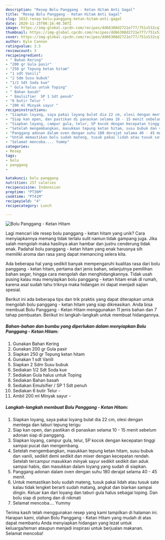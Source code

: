 ```yaml
---
description: "Resep Bolu Panggang - Ketan Hitam Anti Gagal"
title: "Resep Bolu Panggang - Ketan Hitam Anti Gagal"
slug: 1032-resep-bolu-panggang-ketan-hitam-anti-gagal
date: 2020-11-25T06:16:40.507Z
image: https://img-global.cpcdn.com/recipes/dd66308d2721e777/751x532cq70/bolu-panggang-ketan-hitam-foto-resep-utama.jpg
thumbnail: https://img-global.cpcdn.com/recipes/dd66308d2721e777/751x532cq70/bolu-panggang-ketan-hitam-foto-resep-utama.jpg
cover: https://img-global.cpcdn.com/recipes/dd66308d2721e777/751x532cq70/bolu-panggang-ketan-hitam-foto-resep-utama.jpg
author: Kyle Cannon
ratingvalue: 3.5
reviewcount: 3
recipeingredient:
- " Bahan Kering"
- "200 gr Gula pasir"
- "250 gr Tepung ketan hitam"
- "1 sdt Vanili"
- "2 Sdm Susu bubuk"
- "1/2 Sdt Soda kue"
- " Gula halus untuk Toping"
- " Bahan basah"
- " Emulsifier  SP 1 Sdt penuh"
- "6 butir Telur "
- "200 ml Minyak sayur "
recipeinstructions:
- "Siapkan loyang, saya pakai loyang bulat dia 22 cm, olesi dengan mentega dan taburi tepung terigu"
- "Siap kan open, dan pastikan di panaskan selama 10 - 15 menit sebelum adonan siap di panggang."
- "Siapkan loyang, campur gula, telur, SP kocok dengan kecepatan tinggi sampai pucat dan mengembang."
- "Setelah mengembangkan, masukkan tepung ketan hitam, susu bubuk dan vanili, sedikit demi sedikit dan mixer dengan kecepatan rendah. Setelah tercampur masukkan minyak sayur sedikit sedikit dan aduk sampai habis, dan masukkan dalam loyang yang sudah di siapkan."
- "Panggang adonan dalam oven dengan suhu 180 derajat selama 40 - 45 menit."
- "Untuk memastikan bolu sudah mateng, tusuk pakai lidah atau tusuk sate kalau tidak lengket berarti sudah matang, angkat dan biarkan sampai dingin. Keluar kan dari loyang dan taburi gula halus sebagai toping. Dan bolu siap di potong dan di nikmati"
- "Selamat mencoba.... Yummy"
categories:
- Resep
tags:
- bolu
- panggang
- 

katakunci: bolu panggang  
nutrition: 257 calories
recipecuisine: Indonesian
preptime: "PT36M"
cooktime: "PT41M"
recipeyield: "4"
recipecategory: Lunch

---
```



![Bolu Panggang - Ketan Hitam](https://img-global.cpcdn.com/recipes/dd66308d2721e777/751x532cq70/bolu-panggang-ketan-hitam-foto-resep-utama.jpg)

Lagi mencari ide resep bolu panggang - ketan hitam yang unik? Cara menyiapkannya memang tidak terlalu sulit namun tidak gampang juga. Jika salah mengolah maka hasilnya akan hambar dan justru cenderung tidak enak. Padahal bolu panggang - ketan hitam yang enak harusnya sih memiliki aroma dan rasa yang dapat memancing selera kita.

Ada beberapa hal yang sedikit banyak mempengaruhi kualitas rasa dari bolu panggang - ketan hitam, pertama dari jenis bahan, selanjutnya pemilihan bahan segar, hingga cara mengolah dan menghidangkannya. Tidak usah pusing kalau mau menyiapkan bolu panggang - ketan hitam enak di rumah, karena asal sudah tahu triknya maka hidangan ini dapat menjadi sajian spesial.




Berikut ini ada beberapa tips dan trik praktis yang dapat diterapkan untuk mengolah bolu panggang - ketan hitam yang siap dikreasikan. Anda bisa membuat Bolu Panggang - Ketan Hitam menggunakan 11 jenis bahan dan 7 tahap pembuatan. Berikut ini langkah-langkah untuk membuat hidangannya.

<!--inarticleads1-->

##### Bahan-bahan dan bumbu yang diperlukan dalam menyiapkan Bolu Panggang - Ketan Hitam:

1. Gunakan  Bahan Kering
1. Gunakan 200 gr Gula pasir
1. Siapkan 250 gr Tepung ketan hitam
1. Gunakan 1 sdt Vanili
1. Siapkan 2 Sdm Susu bubuk
1. Sediakan 1/2 Sdt Soda kue
1. Sediakan  Gula halus untuk Toping
1. Sediakan  Bahan basah
1. Sediakan  Emulsifier / SP 1 Sdt penuh
1. Sediakan 6 butir Telur -
1. Ambil 200 ml Minyak sayur -




<!--inarticleads2-->

##### Langkah-langkah membuat Bolu Panggang - Ketan Hitam:

1. Siapkan loyang, saya pakai loyang bulat dia 22 cm, olesi dengan mentega dan taburi tepung terigu
1. Siap kan open, dan pastikan di panaskan selama 10 - 15 menit sebelum adonan siap di panggang.
1. Siapkan loyang, campur gula, telur, SP kocok dengan kecepatan tinggi sampai pucat dan mengembang.
1. Setelah mengembangkan, masukkan tepung ketan hitam, susu bubuk dan vanili, sedikit demi sedikit dan mixer dengan kecepatan rendah. Setelah tercampur masukkan minyak sayur sedikit sedikit dan aduk sampai habis, dan masukkan dalam loyang yang sudah di siapkan.
1. Panggang adonan dalam oven dengan suhu 180 derajat selama 40 - 45 menit.
1. Untuk memastikan bolu sudah mateng, tusuk pakai lidah atau tusuk sate kalau tidak lengket berarti sudah matang, angkat dan biarkan sampai dingin. Keluar kan dari loyang dan taburi gula halus sebagai toping. Dan bolu siap di potong dan di nikmati
1. Selamat mencoba.... Yummy




Terima kasih telah menggunakan resep yang kami tampilkan di halaman ini. Harapan kami, olahan Bolu Panggang - Ketan Hitam yang mudah di atas dapat membantu Anda menyiapkan hidangan yang lezat untuk keluarga/teman ataupun menjadi inspirasi untuk berjualan makanan. Selamat mencoba!
